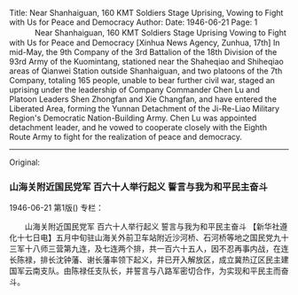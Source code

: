 Title: Near Shanhaiguan, 160 KMT Soldiers Stage Uprising, Vowing to Fight with Us for Peace and Democracy
Author:
Date: 1946-06-21
Page: 1
　
　　Near Shanhaiguan, 160 KMT Soldiers Stage Uprising
    Vowing to Fight with Us for Peace and Democracy
    [Xinhua News Agency, Zunhua, 17th] In mid-May, the 9th Company of the 3rd Battalion of the 18th Division of the 93rd Army of the Kuomintang, stationed near the Shaheqiao and Shiheqiao areas of Qianwei Station outside Shanhaiguan, and two platoons of the 7th Company, totaling 165 people, unable to bear further civil war, staged an uprising under the leadership of Company Commander Chen Lu and Platoon Leaders Shen Zhongfan and Xie Changfan, and have entered the Liberated Area, forming the Yunnan Detachment of the Ji-Re-Liao Military Region's Democratic Nation-Building Army. Chen Lu was appointed detachment leader, and he vowed to cooperate closely with the Eighth Route Army to fight for the realization of peace and democracy.



<hr /> 

Original: 


### 山海关附近国民党军  百六十人举行起义  誓言与我为和平民主奋斗

1946-06-21
第1版()
专栏：

　　山海关附近国民党军
    百六十人举行起义
    誓言与我为和平民主奋斗
    【新华社遵化十七日电】五月中旬驻山海关外前卫车站附近沙河桥、石河桥等地之国民党九十三军十八师三营第九连，及七连两个排，共一百六十五人，因不忍再事内战，在连长陈禄，排长沈钟藩、谢长藩率领下起义，并已开入解放区，成立冀热辽区民主建国军云南支队。由陈禄任支队长，并誓言与八路军密切合作，为实现和平民主而奋斗。
